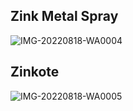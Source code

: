 ## Zink Metal Spray 
![IMG-20220818-WA0004](https://user-images.githubusercontent.com/69719569/185355914-87b62df7-114e-4bd0-b7a9-9e95389dc902.jpg)

## Zinkote
![IMG-20220818-WA0005](https://user-images.githubusercontent.com/69719569/185355930-aa7d7243-b571-4514-a3c0-b2e3c02c414a.jpg)
